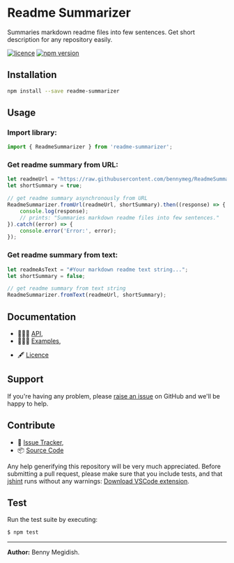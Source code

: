 # Readme Summarizer
Summaries markdown readme files into few sentences. Get short description for any repository easily.

[![licence](https://img.shields.io/github/license/mashape/apistatus.svg)](https://github.com/bennymeg/ReadmeSummarizer/blob/master/LICENSE)
[![npm version](https://img.shields.io/npm/v/readme-summarizer.svg)](https://www.npmjs.com/package/readme-summarizer)


## Installation
```bash
npm install --save readme-summarizer
```
## Usage

### Import library:
```javascript
import { ReadmeSummarizer } from 'readme-summarizer';
```

### Get readme summary from URL:
```javascript
let readmeUrl = "https://raw.githubusercontent.com/bennymeg/ReadmeSummarizer/master/README.md";
let shortSummary = true;

// get readme summary asynchronously from URL
ReadmeSummarizer.fromUrl(readmeUrl, shortSummary).then((response) => {
    console.log(response);
    // prints: "Summaries markdown readme files into few sentences."
}).catch((error) => {
    console.error('Error:', error);
});
```

### Get readme summary from text:

```javascript
let readmeAsText = "#Your markdown readme text string...";
let shortSummary = false;

// get readme summary from text string
ReadmeSummarizer.fromText(readmeUrl, shortSummary);
```

## Documentation ##  
- 👨🏼‍💻 [API](https://github.com/bennymeg/ReadmeSummarizer/blob/master/docs/API.md),  
- 👩🏼‍🏫 [Examples](https://github.com/bennymeg/ReadmeSummarizer/blob/master/docs/examples),  
<!-- - 📜 [Change log](https://github.com/bennymeg/ReadmeSummarizer/blob/master/docs/CHANGELOG.md),   -->
- 🖋  [Licence](https://github.com/bennymeg/ReadmeSummarizer/blob/master/LICENSE)

## Support ##
If you're having any problem, please [raise an issue](https://github.com/bennymeg/ReadmeSummarizer/issues/new) on GitHub and we'll be happy to help.


## Contribute ##
- 👾 [Issue Tracker](https://github.com/bennymeg/ReadmeSummarizer/issues),
- 📦 [Source Code](https://github.com/bennymeg/ReadmeSummarizer/)

Any help generifying this repository will be very much appreciated. 
Before submitting a pull request, please make sure that you include tests, and that [jshint](http://jshint.com) runs without any warnings: [Download VSCode extension](https://marketplace.visualstudio.com/items?itemName=dbaeumer.jshint).

## Test ## 
Run the test suite by executing:

```sh
$ npm test
```

___

**Author:** Benny Megidish.
